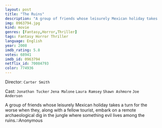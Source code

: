 ```yaml
---
layout: post
title: "The Ruins"
description: "A group of friends whose leisurely Mexican holiday takes a turn for the worse when they, along with a fellow tourist, embark on a remote archaeological dig in the jungle where something evil lives among the ruins.::Anonymous.."
img: 0963794.jpg
kind: movie
genres: [Fantasy,Horror,Thriller]
tags: Fantasy Horror Thriller 
language: English
year: 2008
imdb_rating: 5.8
votes: 68941
imdb_id: 0963794
netflix_id: 70084793
color: 774936
---
```

Director: `Carter Smith`  

Cast: `Jonathan Tucker` `Jena Malone` `Laura Ramsey` `Shawn Ashmore` `Joe Anderson` 

A group of friends whose leisurely Mexican holiday takes a turn for the worse when they, along with a fellow tourist, embark on a remote archaeological dig in the jungle where something evil lives among the ruins.::Anonymous
